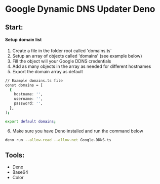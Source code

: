 # Google Dynamic DNS Updater Deno

## Start:

#### Setup domain list

1. Create a file in the folder root called 'domains.ts'
2. Setup an array of objects called 'domains' (see example below)
3. Fill the object will your Google DDNS credentials
4. Add as many objects in the array as needed for different hostnames
5. Export the domain array as default

```bash
// Example domains.ts file
const domains = [
  {
    hostname: '',
    username: '',
    password: '',
  },
];

export default domains;
```

6. Make sure you have Deno installed and run the command below

```bash
deno run --allow-read --allow-net Google-DDNS.ts
```

## Tools:

- Deno
- Base64
- Color
